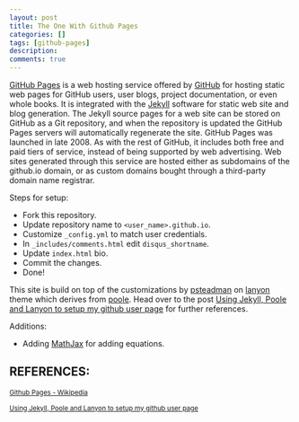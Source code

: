 ```yaml
---
layout: post
title: The One With Github Pages
categories: []
tags: [github-pages]
description:
comments: true
---
```


[GitHub Pages](https://pages.github.com/) is a web hosting service offered by [GitHub](https://github.com/) for hosting static web pages for GitHub users, user blogs, project documentation, or even whole books.
It is integrated with the [Jekyll](https://jekyllrb.com/) software for static web site and blog generation. The Jekyll source pages for a web site can be stored on GitHub as a Git repository, and when the repository is updated the GitHub Pages servers will automatically regenerate the site.
GitHub Pages was launched in late 2008. As with the rest of GitHub, it includes both free and paid tiers of service, instead of being supported by web advertising. Web sites generated through this service are hosted either as subdomains of the github.io domain, or as custom domains bought through a third-party domain name registrar.

Steps for setup:
* Fork this repository.
* Update repository name to `<user_name>.github.io`.
* Customize `_config.yml` to match user credentials.
* In `_includes/comments.html` edit `disqus_shortname`.
* Update `index.html` bio.
* Commit the changes.
* Done!

This site is build on top of the customizations by [psteadman](https://github.com/psteadman) on [lanyon](https://github.com/poole/lanyon) theme which derives from [poole](https://github.com/poole).
Head over to the post [Using Jekyll, Poole and Lanyon to setup my github user page](http://patricksteadman.ca/2014/08/04/lanyonsetup/) for further references.

Additions:
* Adding [MathJax](http://docs.mathjax.org/) for adding equations.

## REFERENCES:

<small>[Github Pages - Wikipedia](https://en.wikipedia.org/wiki/GitHub_Pages)</small>

<small>[Using Jekyll, Poole and Lanyon to setup my github user page](http://patricksteadman.ca/2014/08/04/lanyonsetup/)</small>
